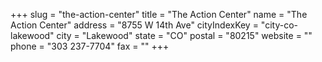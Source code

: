+++
slug = "the-action-center"
title = "The Action Center"
name = "The Action Center"
address = "8755 W 14th Ave"
cityIndexKey = "city-co-lakewood"
city = "Lakewood"
state = "CO"
postal = "80215"
website = ""
phone = "303 237-7704"
fax = ""
+++
